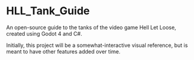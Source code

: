 # HLL_Tank_Guide
An open-source guide to the tanks of the video game Hell Let Loose, created using Godot 4 and C#.

Initially, this project will be a somewhat-interactive visual reference, but is meant to have other features added over time.
